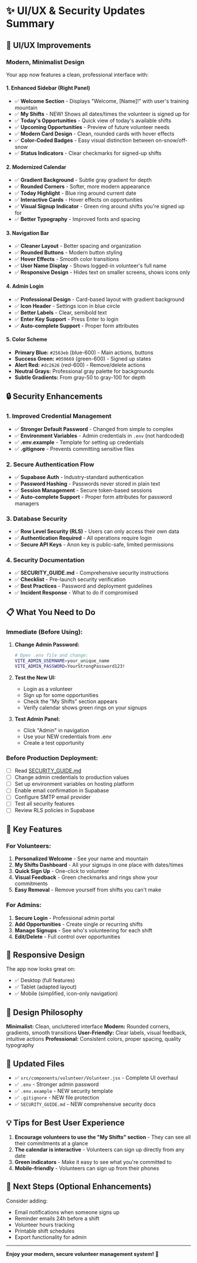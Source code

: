 # ✨ UI/UX & Security Updates Summary

## 🎨 UI/UX Improvements

### Modern, Minimalist Design
Your app now features a clean, professional interface with:

#### 1. **Enhanced Sidebar (Right Panel)**
- ✅ **Welcome Section** - Displays "Welcome, [Name]!" with user's training mountain
- ✅ **My Shifts** - NEW! Shows all dates/times the volunteer is signed up for
- ✅ **Today's Opportunities** - Quick view of today's available shifts
- ✅ **Upcoming Opportunities** - Preview of future volunteer needs
- ✅ **Modern Card Design** - Clean, rounded cards with hover effects
- ✅ **Color-Coded Badges** - Easy visual distinction between on-snow/off-snow
- ✅ **Status Indicators** - Clear checkmarks for signed-up shifts

#### 2. **Modernized Calendar**
- ✅ **Gradient Background** - Subtle gray gradient for depth
- ✅ **Rounded Corners** - Softer, more modern appearance
- ✅ **Today Highlight** - Blue ring around current date
- ✅ **Interactive Cards** - Hover effects on opportunities
- ✅ **Visual Signup Indicator** - Green ring around shifts you're signed up for
- ✅ **Better Typography** - Improved fonts and spacing

#### 3. **Navigation Bar**
- ✅ **Cleaner Layout** - Better spacing and organization
- ✅ **Rounded Buttons** - Modern button styling
- ✅ **Hover Effects** - Smooth color transitions
- ✅ **User Name Display** - Shows logged-in volunteer's full name
- ✅ **Responsive Design** - Hides text on smaller screens, shows icons only

#### 4. **Admin Login**
- ✅ **Professional Design** - Card-based layout with gradient background
- ✅ **Icon Header** - Settings icon in blue circle
- ✅ **Better Labels** - Clear, semibold text
- ✅ **Enter Key Support** - Press Enter to login
- ✅ **Auto-complete Support** - Proper form attributes

#### 5. **Color Scheme**
- **Primary Blue:** `#2563eb` (blue-600) - Main actions, buttons
- **Success Green:** `#059669` (green-600) - Signed up states
- **Alert Red:** `#dc2626` (red-600) - Remove/delete actions
- **Neutral Grays:** Professional gray palette for backgrounds
- **Subtle Gradients:** From gray-50 to gray-100 for depth

## 🔒 Security Enhancements

### 1. **Improved Credential Management**
- ✅ **Stronger Default Password** - Changed from simple to complex
- ✅ **Environment Variables** - Admin credentials in `.env` (not hardcoded)
- ✅ **.env.example** - Template for setting up credentials
- ✅ **.gitignore** - Prevents committing sensitive files

### 2. **Secure Authentication Flow**
- ✅ **Supabase Auth** - Industry-standard authentication
- ✅ **Password Hashing** - Passwords never stored in plain text
- ✅ **Session Management** - Secure token-based sessions
- ✅ **Auto-complete Support** - Proper form attributes for password managers

### 3. **Database Security**
- ✅ **Row Level Security (RLS)** - Users can only access their own data
- ✅ **Authentication Required** - All operations require login
- ✅ **Secure API Keys** - Anon key is public-safe, limited permissions

### 4. **Security Documentation**
- ✅ **SECURITY_GUIDE.md** - Comprehensive security instructions
- ✅ **Checklist** - Pre-launch security verification
- ✅ **Best Practices** - Password and deployment guidelines
- ✅ **Incident Response** - What to do if compromised

## 📋 What You Need to Do

### Immediate (Before Using):

1. **Change Admin Password:**
   ```bash
   # Open .env file and change:
   VITE_ADMIN_USERNAME=your_unique_name
   VITE_ADMIN_PASSWORD=YourStrongPassword123!
   ```

2. **Test the New UI:**
   - Login as a volunteer
   - Sign up for some opportunities
   - Check the "My Shifts" section appears
   - Verify calendar shows green rings on your signups

3. **Test Admin Panel:**
   - Click "Admin" in navigation
   - Use your NEW credentials from .env
   - Create a test opportunity

### Before Production Deployment:

- [ ] Read [SECURITY_GUIDE.md](SECURITY_GUIDE.md)
- [ ] Change admin credentials to production values
- [ ] Set up environment variables on hosting platform
- [ ] Enable email confirmation in Supabase
- [ ] Configure SMTP email provider
- [ ] Test all security features
- [ ] Review RLS policies in Supabase

## 🎯 Key Features

### For Volunteers:
1. **Personalized Welcome** - See your name and mountain
2. **My Shifts Dashboard** - All your signups in one place with dates/times
3. **Quick Sign Up** - One-click to volunteer
4. **Visual Feedback** - Green checkmarks and rings show your commitments
5. **Easy Removal** - Remove yourself from shifts you can't make

### For Admins:
1. **Secure Login** - Professional admin portal
2. **Add Opportunities** - Create single or recurring shifts
3. **Manage Signups** - See who's volunteering for each shift
4. **Edit/Delete** - Full control over opportunities

## 📱 Responsive Design

The app now looks great on:
- ✅ Desktop (full features)
- ✅ Tablet (adapted layout)
- ✅ Mobile (simplified, icon-only navigation)

## 🎨 Design Philosophy

**Minimalist:** Clean, uncluttered interface
**Modern:** Rounded corners, gradients, smooth transitions
**User-Friendly:** Clear labels, visual feedback, intuitive actions
**Professional:** Consistent colors, proper spacing, quality typography

## 🔄 Updated Files

- ✅ `src/components/volunteer/Volunteer.jsx` - Complete UI overhaul
- ✅ `.env` - Stronger admin password
- ✅ `.env.example` - NEW security template
- ✅ `.gitignore` - NEW file protection
- ✅ `SECURITY_GUIDE.md` - NEW comprehensive security docs

## 💡 Tips for Best User Experience

1. **Encourage volunteers to use the "My Shifts" section** - They can see all their commitments at a glance
2. **The calendar is interactive** - Volunteers can sign up directly from any date
3. **Green indicators** - Make it easy to see what you're committed to
4. **Mobile-friendly** - Volunteers can sign up from their phones

## 🚀 Next Steps (Optional Enhancements)

Consider adding:
- Email notifications when someone signs up
- Reminder emails 24h before a shift
- Volunteer hours tracking
- Printable shift schedules
- Export functionality for admin

---

**Enjoy your modern, secure volunteer management system!** 🎿
